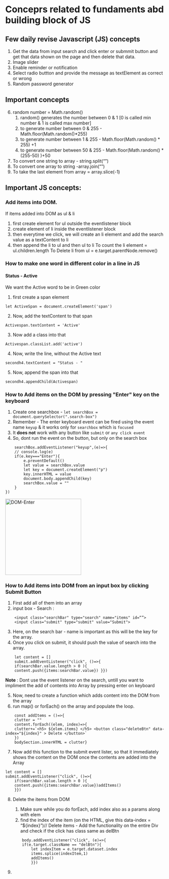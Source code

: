 # Conceprs related to fundaments abd building block of JS

## Few daily revise Javascript (JS) concepts

1. Get the data from input search and click enter or submmit button and get that data shown on the page and then delete that data.
2. Image slider
3. Enable reminder or notification
4. Select radio buttton and provide the message as textElement as correct or wrong
5. Random password generator

## Important concepts
6. random number = Math.random()
    1. random() generates the number between 0 & 1 [0 is called min number & 1 is called max number]
    2. to generate number between 0 & 255 - Math.floor(Math.random()*255)
    3. to generate number between 1 & 255 - Math.floor(Math.random() * 255) +1
    4. to generate number between 50 & 255 - Math.floor(Math.random() * (255-50) )+50
7. To convert one string to array - string.split(“”)
8. To convert one array to string -array.join(“”)
9. To take the last element from array = array.slice(-1)

## Important JS concepts:

### Add items into DOM.

If items added into DOM as ul & li
1. first create element for ul outside the eventlistener block 
2. create element of li inside the eventlistener block
3. then everytime we click, we will create an li element and add the search value as a textContent to li
4. then append the li to ul and then ul to li
To count the li element = ul.children.length
To Delete li from ul = e.target.parentNode.remove()

### How to make one word in different color in a line in JS
<h4 class="h4-2">Status - <span class="active"> Active </span>  </h4>

We want the Active word to be in Green color
1. first create a span element 
```
let ActiveSpan = document.createElement('span')
```
2. Now, add the textContent to that span
```
Activespan.textContent = 'Active'
```
3. Now add a class into that
```
Activespan.classList.add('active')
``` 
4. Now, write the line, without the Active text
```
secondh4.textContent = "Status - "
```
5. Now, append the span into that
```
secondh4.appendChild(Activespan)
```


### How to Add items on the DOM by pressing "Enter" key on the keyboard
1. Create one searchbox - `let searchBox = document.querySelector(".search-box")`
2. Remember - The enter keyboard event can be fired using the event name `keyup` & it works only for `searchbox` which is `focused` 
3. It **does not** work with any button like `submit` or `any click event`
4. So, dont run the event on the button, but only on the search box

```
    searchBox.addEventListener("keyup",(e)=>{
    // console.log(e)
    if(e.key==="Enter"){
        e.preventDefault()
        let value = searchBox.value
        let key = document.createElement("p")
        key.innerHTML = value
        document.body.appendChild(key)
        searchBox.value = ""
    }
})
```
<img width="239" alt="DOM-Enter" src="https://github.com/partho-dev/javascript/assets/150241170/2ca338ca-22a4-4b0f-adb0-42c51b31ad7d">



### How to Add items into DOM from an input box by clicking Submit Button
1. First add all of them into an array
2. input box - Search : 
```
    <input class="searchBar" type="search" name="items" id=“”> 
    <input class="submit" type="submit" value="Submit">

```
3. Here, on the search bar - name is important as this will be the key for the array.
4. Once you click on submit, it should push the value of search into the array.
```
    let content = []
    submit.addEventListener("click", ()=>{
    if(searchBar.value.length > 0 ){  
    content.push({items:searchBar.value}) }})
```
**Note** : Dont use the event listener on the search, untill you want to impliment the add of contents into Array by pressing enter on keyboard

5. Now, need to create a function which adds content into the DOM from the array
6. run map() or forEach() on the array and populate the loop.
```
    const addItems = ()=>{ 
    clutter = "" 
    content.forEach((elem, index)=>{    
    clutter+=`<h5> ${elem.items} </h5> <button class="deleteBtn" data-index="${index}" > Delete </button>`
    })
    bodySection.innerHTML = clutter}

```
7. Now add this function to the submit event lister, so that it immediately shows the content on the DOM once the contents are added into the Array
```
let content = []
submit.addEventListener("click", ()=>{
    if(searchBar.value.length > 0 ){  
    content.push({items:searchBar.value})addItems() 
    }})

```

8. Delete the items from DOM
    1. Make sure while you do forEach, add index also as a params along with elem
    2. find the index of the item (on the HTML, give this data-index = “${index}”)// Delete items - Add the functionality on the entire Div and check if the click has class same as delBtn
    ```
        body.addEventListener("click", (e)=>{
        if(e.target.className == "delBtn"){    
            let indexItem = e.target.dataset.index    
            items.splice(indexItem,1)    
            addItems()  
            }})

    ```

9. 
